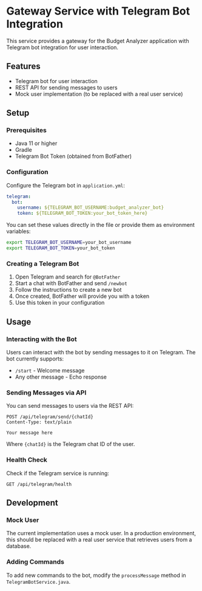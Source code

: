 # Gateway Service with Telegram Bot Integration

This service provides a gateway for the Budget Analyzer application with Telegram bot integration for user interaction.

## Features

- Telegram bot for user interaction
- REST API for sending messages to users
- Mock user implementation (to be replaced with a real user service)

## Setup

### Prerequisites

- Java 11 or higher
- Gradle
- Telegram Bot Token (obtained from BotFather)

### Configuration

Configure the Telegram bot in `application.yml`:

```yaml
telegram:
  bot:
    username: ${TELEGRAM_BOT_USERNAME:budget_analyzer_bot}
    token: ${TELEGRAM_BOT_TOKEN:your_bot_token_here}
```

You can set these values directly in the file or provide them as environment variables:

```bash
export TELEGRAM_BOT_USERNAME=your_bot_username
export TELEGRAM_BOT_TOKEN=your_bot_token
```

### Creating a Telegram Bot

1. Open Telegram and search for `@BotFather`
2. Start a chat with BotFather and send `/newbot`
3. Follow the instructions to create a new bot
4. Once created, BotFather will provide you with a token
5. Use this token in your configuration

## Usage

### Interacting with the Bot

Users can interact with the bot by sending messages to it on Telegram. The bot currently supports:

- `/start` - Welcome message
- Any other message - Echo response

### Sending Messages via API

You can send messages to users via the REST API:

```
POST /api/telegram/send/{chatId}
Content-Type: text/plain

Your message here
```

Where `{chatId}` is the Telegram chat ID of the user.

### Health Check

Check if the Telegram service is running:

```
GET /api/telegram/health
```

## Development

### Mock User

The current implementation uses a mock user. In a production environment, this should be replaced with a real user service that retrieves users from a database.

### Adding Commands

To add new commands to the bot, modify the `processMessage` method in `TelegramBotService.java`.
